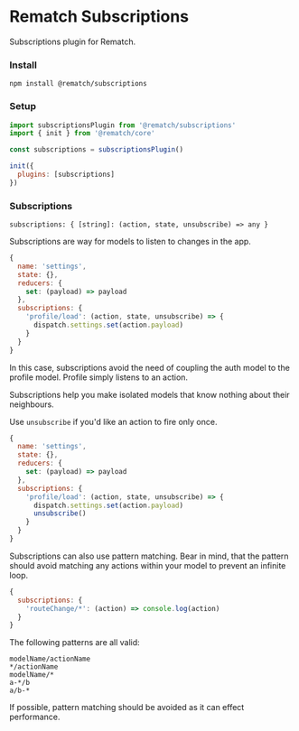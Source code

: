 # Rematch Subscriptions

Subscriptions plugin for Rematch.

### Install

```
npm install @rematch/subscriptions
```

### Setup

```js
import subscriptionsPlugin from '@rematch/subscriptions'
import { init } from '@rematch/core'

const subscriptions = subscriptionsPlugin()

init({
  plugins: [subscriptions]
})
```

### Subscriptions

`subscriptions: { [string]: (action, state, unsubscribe) => any }`

Subscriptions are way for models to listen to changes in the app. 

```js
{
  name: 'settings',
  state: {},
  reducers: {
    set: (payload) => payload
  },
  subscriptions: {
    'profile/load': (action, state, unsubscribe) => {
      dispatch.settings.set(action.payload)
    }
  }
}
```

In this case, subscriptions avoid the need of coupling the auth model to the profile model. Profile simply listens to an action.

Subscriptions help you make isolated models that know nothing about their neighbours.

Use `unsubscribe` if you'd like an action to fire only once.

```js
{
  name: 'settings',
  state: {},
  reducers: {
    set: (payload) => payload
  },
  subscriptions: {
    'profile/load': (action, state, unsubscribe) => {
      dispatch.settings.set(action.payload)
      unsubscribe()
    }
  }
}
```

Subscriptions can also use pattern matching. Bear in mind, that the pattern should avoid matching any actions within your model to prevent an infinite loop.

```js
{
  subscriptions: {
    'routeChange/*': (action) => console.log(action)
  }
}
```

The following patterns are all valid:

```
modelName/actionName
*/actionName
modelName/*
a-*/b
a/b-*
```

If possible, pattern matching should be avoided as it can effect performance.

